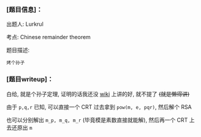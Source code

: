 ### [题目信息]：

出题人: Lurkrul

考点: Chinese remainder theorem

题目描述:

```
烤个孙子
```

### [题目writeup]：

白给, 就是个孙子定理, 证明的话我还没 [wiki](https://en.wikipedia.org/wiki/Chinese_remainder_theorem) 上讲的好, 就不提了 ~~(就是懒得讲)~~

由于 `p,q,r` 已知, 可以直接一个 CRT 过去拿到 `pow(m, e, pqr)`, 然后解个 RSA

也可以分别解出 `m_p, m_q, m_r` (毕竟模是素数直接就能解), 然后再一个 CRT 上去还原出 `m`
